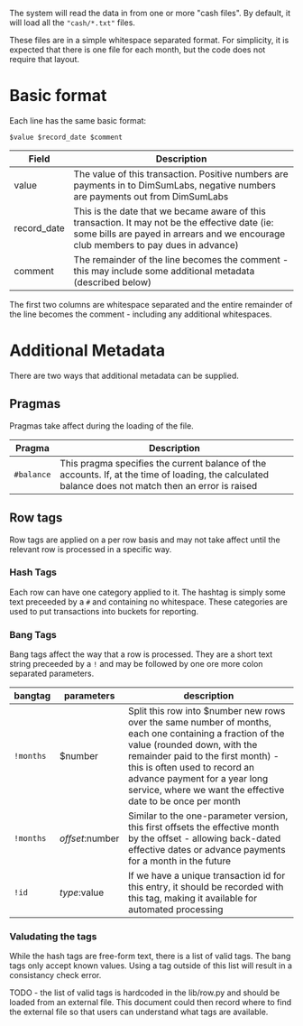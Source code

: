 The system will read the data in from one or more "cash files".  By default,
it will load all the `"cash/*.txt"` files.

These files are in a simple whitespace separated format.  For simplicity, it
is expected that there is one file for each month, but the code does not
require that layout.

# Basic format

Each line has the same basic format:

```
$value $record_date $comment
```

| Field | Description |
| ----- | ----------- |
| value | The value of this transaction.  Positive numbers are payments in to DimSumLabs, negative numbers are payments out from DimSumLabs |
| record_date | This is the date that we became aware of this transaction.  It may not be the effective date (ie: some bills are payed in arrears and we encourage club members to pay dues in advance) |
| comment | The remainder of the line becomes the comment - this may include some additional metadata (described below)

The first two columns are whitespace separated and the entire remainder of
the line becomes the comment - including any additional whitespaces.

# Additional Metadata

There are two ways that additional metadata can be supplied.

## Pragmas

Pragmas take affect during the loading of the file.

| Pragma | Description |
| ------ | ----------- |
| `#balance` | This pragma specifies the current balance of the accounts.  If, at the time of loading, the calculated balance does not match then an error is raised |

## Row tags

Row tags are applied on a per row basis and may not take affect until the
relevant row is processed in a specific way.

### Hash Tags

Each row can have one category applied to it.  The hashtag is simply some
text preceeded by a `#` and containing no whitespace.  These categories are
used to put transactions into buckets for reporting.


### Bang Tags

Bang tags affect the way that a row is processed.  They are a short text
string preceeded by a `!` and may be followed by one ore more colon separated
parameters.

| bangtag | parameters | description |
| ------- | ---------- | ----------- |
| `!months` | $number | Split this row into $number new rows over the same number of months, each one containing a fraction of the value (rounded down, with the remainder paid to the first month) - this is often used to record an advance payment for a year long service, where we want the effective date to be once per month |
| `!months` | $offset:$number | Similar to the one-parameter version, this first offsets the effective month by the offset - allowing back-dated effective dates or advance payments for a month in the future |
| `!id` | $type:$value | If we have a unique transaction id for this entry, it should be recorded with this tag, making it available for automated processing |

### Valudating the tags

While the hash tags are free-form text, there is a list of valid tags.  The
bang tags only accept known values.  Using a tag outside of this list will
result in a consistancy check error.

TODO - the list of valid tags is hardcoded in the lib/row.py and should be
loaded from an external file.  This document could then record where to find
the external file so that users can understand what tags are available.

